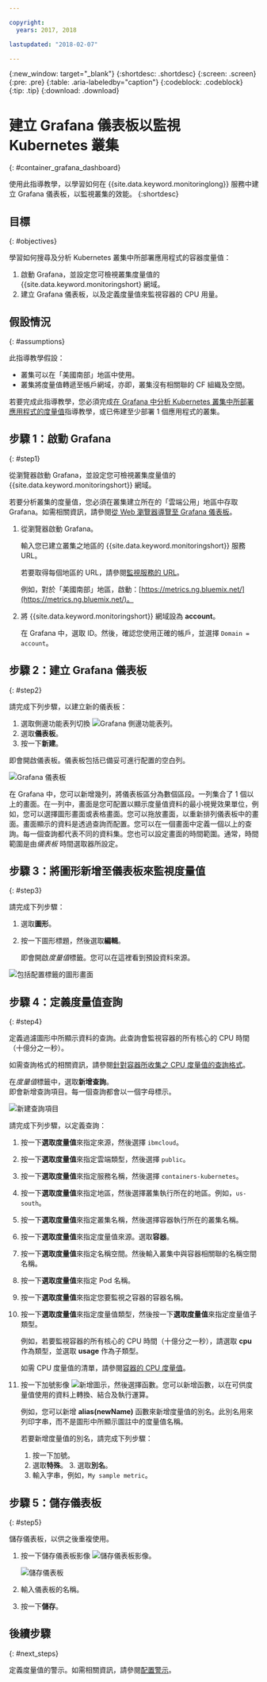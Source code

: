 ```yaml
---

copyright:
  years: 2017, 2018

lastupdated: "2018-02-07"

---
```


{:new_window: target="_blank"}
{:shortdesc: .shortdesc}
{:screen: .screen}
{:pre: .pre}
{:table: .aria-labeledby="caption"}
{:codeblock: .codeblock}
{:tip: .tip}
{:download: .download}


# 建立 Grafana 儀表板以監視 Kubernetes 叢集
{: #container_grafana_dashboard}


使用此指導教學，以學習如何在 {{site.data.keyword.monitoringlong}} 服務中建立 Grafana 儀表板，以監視叢集的效能。
{:shortdesc}


## 目標
{: #objectives}

學習如何搜尋及分析 Kubernetes 叢集中所部署應用程式的容器度量值：

1. 啟動 Grafana，並設定您可檢視叢集度量值的 {{site.data.keyword.monitoringshort} 網域。
2. 建立 Grafana 儀表板，以及定義度量值來監視容器的 CPU 用量。


## 假設情況
{: #assumptions}

此指導教學假設：

* 叢集可以在「美國南部」地區中使用。 
* 叢集將度量值轉遞至帳戶網域，亦即，叢集沒有相關聯的 CF 組織及空間。

若要完成此指導教學，您必須完成[在 Grafana 中分析 Kubernetes 叢集中所部署應用程式的度量值](/docs/services/cloud-monitoring/container_service_metrics.html#container_service_metrics)指導教學，或已佈建至少部署 1 個應用程式的叢集。



## 步驟 1：啟動 Grafana
{: #step1}

從瀏覽器啟動 Grafana，並設定您可檢視叢集度量值的 {{site.data.keyword.monitoringshort}} 網域。

若要分析叢集的度量值，您必須在叢集建立所在的「雲端公用」地區中存取 Grafana。如需相關資訊，請參閱[從 Web 瀏覽器導覽至 Grafana 儀表板](/docs/services/cloud-monitoring/grafana/navigating_grafana.html#launch_grafana_from_browser)。

1. 從瀏覽器啟動 Grafana。 

    輸入您已建立叢集之地區的 {{site.data.keyword.monitoringshort}} 服務 URL。 
    
    若要取得每個地區的 URL，請參閱[監視服務的 URL](/docs/services/cloud-monitoring/monitoring_ov.html#region)。

    例如，對於「美國南部」地區，啟動：[https://metrics.ng.bluemix.net/](https://metrics.ng.bluemix.net/)。

2. 將 {{site.data.keyword.monitoringshort}} 網域設為 **account**。

    在 Grafana 中，選取 ID。然後，確認您使用正確的帳戶，並選擇 `Domain = account`。


## 步驟 2：建立 Grafana 儀表板
{: #step2}

請完成下列步驟，以建立新的儀表板：

1. 選取側邊功能表列切換 ![Grafana 側邊功能表列](images/grafana_settings.gif "Grafana 側邊功能表列")。
2. 選取**儀表板**。
3. 按一下**新建**。

即會開啟儀表板。儀表板包括已備妥可進行配置的空白列。

![Grafana 儀表板](images/grafana4_f1.gif "Grafana 儀表板")

在 Grafana 中，您可以新增幾列，將儀表板區分為數個區段。一列集合了 1 個以上的畫面。在一列中，畫面是您可配置以顯示度量值資料的最小視覺效果單位，例如，您可以選擇圖形畫面或表格畫面。您可以拖放畫面，以重新排列儀表板中的畫面。畫面顯示的資料是透過查詢而配置。您可以在一個畫面中定義一個以上的查詢。每一個查詢都代表不同的資料集。您也可以設定畫面的時間範圍。通常，時間範圍是由*儀表板* 時間選取器所設定。

## 步驟 3：將圖形新增至儀表板來監視度量值
{: #step3}

請完成下列步驟：

1. 選取**圖形**。

2. 按一下圖形標題，然後選取**編輯**。

    即會開啟*度量值*標籤。您可以在這裡看到預設資料來源。


![包括配置標籤的圖形畫面](images/grafana4_f2.gif "包括配置標籤的圖形畫面")


## 步驟 4：定義度量值查詢
{: #step4}

定義過濾圖形中所顯示資料的查詢。此查詢會監視容器的所有核心的 CPU 時間（十億分之一秒）。

如需查詢格式的相關資訊，請參閱[針對容器所收集之 CPU 度量值的查詢格式](/docs/services/cloud-monitoring/reference/metrics_format.html#cpu_containers)。
 
在*度量值*標籤中，選取**新增查詢**。<br>即會新增查詢項目。每一個查詢都會以一個字母標示。 

![新建查詢項目](images/grafana4_query_f1.gif "新建查詢項目") 
	
請完成下列步驟，以定義查詢：
        
1. 按一下**選取度量值**來指定來源，然後選擇 `ibmcloud`。
    
2. 按一下**選取度量值**來指定雲端類型，然後選擇 `public`。
    
3. 按一下**選取度量值**來指定服務名稱，然後選擇 `containers-kubernetes`。
	
4. 按一下**選取度量值**來指定地區，然後選擇叢集執行所在的地區。例如，`us-south`。
    
5. 按一下**選取度量值**來指定叢集名稱，然後選擇容器執行所在的叢集名稱。
		
6. 按一下**選取度量值**來指定度量值來源。選取**容器**。
		
7. 按一下**選取度量值**來指定名稱空間。然後輸入叢集中與容器相關聯的名稱空間名稱。
		
8. 按一下**選取度量值**來指定 Pod 名稱。
	
9. 按一下**選取度量值**來指定您要監視之容器的容器名稱。
	
10. 按一下**選取度量值**來指定度量值類型，然後按一下**選取度量值**來指定度量值子類型。
	
    例如，若要監視容器的所有核心的 CPU 時間（十億分之一秒），請選取 **cpu** 作為類型，並選取 **usage** 作為子類型。
		
	如需 CPU 度量值的清單，請參閱[容器的 CPU 度量值](/docs/services/cloud-monitoring/containers/monitoring_containers_ov.html#cpu_metrics_containers)。
    
11. 按一下加號影像 ![新增圖示](images/grafana_plus_image.gif "加號影像")，然後選擇函數。您可以新增函數，以在可供度量值使用的資料上轉換、結合及執行運算。

    例如，您可以新增 **alias(newName)** 函數來新增度量值的別名。此別名用來列印字串，而不是圖形中所顯示圖註中的度量值名稱。

    若要新增度量值的別名，請完成下列步驟：

    1. 按一下加號。
    2. 選取**特殊**。
        3. 選取**別名**。
    4. 輸入字串，例如，`My sample metric`。

## 步驟 5：儲存儀表板
{: #step5}

儲存儀表板，以供之後重複使用。

1. 按一下儲存儀表板影像 ![儲存儀表板影像](images/grafana_save_image.gif "儲存儀表板影像")。

    ![儲存儀表板](images/grafana_save_dashboard.gif "儲存儀表板")

2. 輸入儀表板的名稱。
3. 按一下**儲存**。



## 後續步驟
{: #next_steps}

定義度量值的警示。如需相關資訊，請參閱[配置警示](/docs/services/cloud-monitoring/config_alerts_ov.html#config_alerts_ov)。
